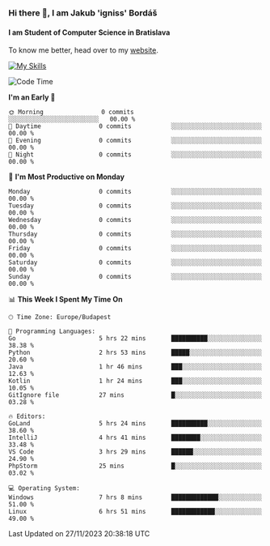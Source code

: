 ### Hi there 👋, I am Jakub 'igniss' Bordáš

#### I am Student of Computer Science in Bratislava
To know me better, head over to my [website](https://bordas.sk).

[![My Skills](https://skillicons.dev/icons?i=js,html,css,figma,svelte,java,kotlin,python,postgresql,typescript,nest,nodejs)](https://bordas.sk)


<!--START_SECTION:waka-->
![Code Time](http://img.shields.io/badge/Code%20Time-1%2C285%20hrs%2040%20mins-blue)

**I'm an Early 🐤** 

```text
🌞 Morning                0 commits           ░░░░░░░░░░░░░░░░░░░░░░░░░   00.00 % 
🌆 Daytime                0 commits           ░░░░░░░░░░░░░░░░░░░░░░░░░   00.00 % 
🌃 Evening                0 commits           ░░░░░░░░░░░░░░░░░░░░░░░░░   00.00 % 
🌙 Night                  0 commits           ░░░░░░░░░░░░░░░░░░░░░░░░░   00.00 % 
```
📅 **I'm Most Productive on Monday** 

```text
Monday                   0 commits           ░░░░░░░░░░░░░░░░░░░░░░░░░   00.00 % 
Tuesday                  0 commits           ░░░░░░░░░░░░░░░░░░░░░░░░░   00.00 % 
Wednesday                0 commits           ░░░░░░░░░░░░░░░░░░░░░░░░░   00.00 % 
Thursday                 0 commits           ░░░░░░░░░░░░░░░░░░░░░░░░░   00.00 % 
Friday                   0 commits           ░░░░░░░░░░░░░░░░░░░░░░░░░   00.00 % 
Saturday                 0 commits           ░░░░░░░░░░░░░░░░░░░░░░░░░   00.00 % 
Sunday                   0 commits           ░░░░░░░░░░░░░░░░░░░░░░░░░   00.00 % 
```


📊 **This Week I Spent My Time On** 

```text
🕑︎ Time Zone: Europe/Budapest

💬 Programming Languages: 
Go                       5 hrs 22 mins       ██████████░░░░░░░░░░░░░░░   38.38 % 
Python                   2 hrs 53 mins       █████░░░░░░░░░░░░░░░░░░░░   20.60 % 
Java                     1 hr 46 mins        ███░░░░░░░░░░░░░░░░░░░░░░   12.63 % 
Kotlin                   1 hr 24 mins        ███░░░░░░░░░░░░░░░░░░░░░░   10.05 % 
GitIgnore file           27 mins             █░░░░░░░░░░░░░░░░░░░░░░░░   03.28 % 

🔥 Editors: 
GoLand                   5 hrs 24 mins       ██████████░░░░░░░░░░░░░░░   38.60 % 
IntelliJ                 4 hrs 41 mins       ████████░░░░░░░░░░░░░░░░░   33.48 % 
VS Code                  3 hrs 29 mins       ██████░░░░░░░░░░░░░░░░░░░   24.90 % 
PhpStorm                 25 mins             █░░░░░░░░░░░░░░░░░░░░░░░░   03.02 % 

💻 Operating System: 
Windows                  7 hrs 8 mins        █████████████░░░░░░░░░░░░   51.00 % 
Linux                    6 hrs 51 mins       ████████████░░░░░░░░░░░░░   49.00 % 
```


 Last Updated on 27/11/2023 20:38:18 UTC
<!--END_SECTION:waka-->
